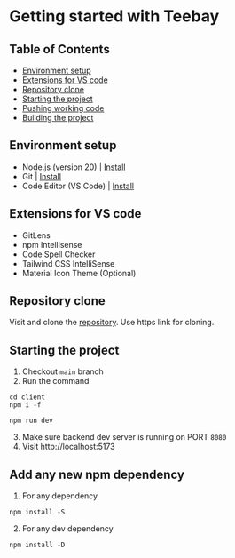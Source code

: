 # Getting started with Teebay

## Table of Contents
- [Environment setup](#environment-setup)
- [Extensions for VS code](#extensions-for-vs-code)
- [Repository clone](#repository-clone)
- [Starting the project](#starting-the-project)
- [Pushing working code](#pushing-working-code)
- [Building the project](#building-the-project)

## Environment setup
- Node.js (version 20) | [Install](https://nodejs.org/en/) 
- Git | [Install](https://www.atlassian.com/git/tutorials/install-git)
- Code Editor (VS Code) | [Install](https://code.visualstudio.com/)

## Extensions for VS code
- GitLens
- npm Intellisense
- Code Spell Checker
- Tailwind CSS IntelliSense
- Material Icon Theme (Optional)

## Repository clone
Visit and clone the [repository](https://github.com/MahibulHaque/teebay). Use https link for cloning.

## Starting the project

1. Checkout `main` branch
2. Run the command

```
cd client
npm i -f
```

```
npm run dev
```
3. Make sure backend dev server is running on PORT `8080`
4. Visit http://localhost:5173

## Add any new npm dependency

1. For any dependency
```
npm install -S
```
2. For any dev dependency
```
npm install -D
```